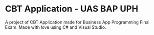 # CBT Application - UAS BAP UPH
A project of CBT Application made for Business App Programming Final Exam. 
Made with love using C# and Visual Studio.

